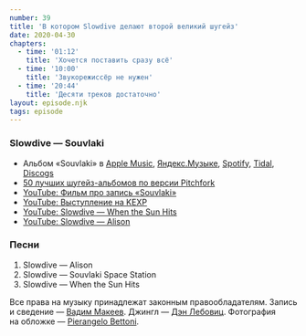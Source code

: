 ```yaml
---
number: 39
title: 'В котором Slowdive делают второй великий шугейз'
date: 2020-04-30
chapters:
  - time: '01:12'
    title: 'Хочется поставить сразу всё'
  - time: '10:00'
    title: 'Звукорежиссёр не нужен'
  - time: '20:44'
    title: 'Десяти треков достаточно'
layout: episode.njk
tags: episode
---
```


### Slowdive — Souvlaki

- Альбом «Souvlaki» в
  [Apple Music](https://music.apple.com/album/292885238),
  [Яндекс.Музыке](https://music.yandex.ru/album/160776),
  [Spotify](https://open.spotify.com/album/4i21O3uVh5palcfFhCjlT7),
  [Tidal](https://listen.tidal.com/album/1995308),
  [Discogs](https://www.discogs.com/master/9478)
- [50 лучших шугейз-альбомов по версии Pitchfork](https://pitchfork.com/features/lists-and-guides/9966-the-50-best-shoegaze-albums-of-all-time/)
- [YouTube: Фильм про запись «Souvlaki»](https://youtu.be/Sjr6esFXJl4)
- [YouTube: Выступление на KEXP](https://youtu.be/gwgq-IWtcPE)
- [YouTube: Slowdive — When the Sun Hits](https://youtu.be/O5iK_mqtJ04)
- [YouTube: Slowdive — Alison](https://youtu.be/jkM3M3zGcGE)

### Песни

1. Slowdive — Alison
2. Slowdive — Souvlaki Space Station
3. Slowdive — When the Sun Hits

Все права на музыку принадлежат законным правообладателям. Запись и сведение — [Вадим Макеев](https://twitter.com/pepelsbey). Джингл — [Дэн Лебовиц](https://www.youtube.com/channel/UC38A5qHrlc_Zgua7vL4b96w). Фотография на обложке — [Pierangelo Bettoni](https://unsplash.com/photos/hucFcUCN_2o).
